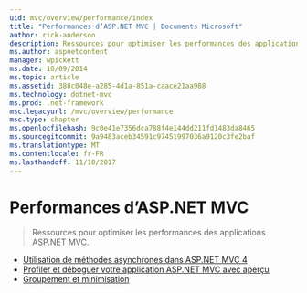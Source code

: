 ```yaml
---
uid: mvc/overview/performance/index
title: "Performances d’ASP.NET MVC | Documents Microsoft"
author: rick-anderson
description: Ressources pour optimiser les performances des applications ASP.NET MVC.
ms.author: aspnetcontent
manager: wpickett
ms.date: 10/09/2014
ms.topic: article
ms.assetid: 388c048e-a285-4d1a-851a-caace21aa988
ms.technology: dotnet-mvc
ms.prod: .net-framework
msc.legacyurl: /mvc/overview/performance
msc.type: chapter
ms.openlocfilehash: 9c0e41e7356dca788f4e144dd211fd1483da8465
ms.sourcegitcommit: 9a9483aceb34591c97451997036a9120c3fe2baf
ms.translationtype: MT
ms.contentlocale: fr-FR
ms.lasthandoff: 11/10/2017
---
```

<a name="aspnet-mvc-performance"></a>Performances d’ASP.NET MVC
====================
> Ressources pour optimiser les performances des applications ASP.NET MVC.


- [Utilisation de méthodes asynchrones dans ASP.NET MVC 4](using-asynchronous-methods-in-aspnet-mvc-4.md)
- [Profiler et déboguer votre application ASP.NET MVC avec aperçu](profile-and-debug-your-aspnet-mvc-app-with-glimpse.md)
- [Groupement et minimisation](bundling-and-minification.md)
